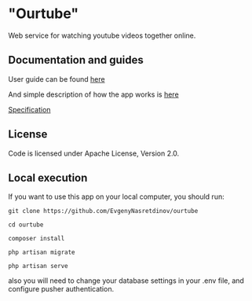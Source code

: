 "Ourtube"
============

Web service for watching youtube videos together online.


Documentation and guides
----------------

User guide can be found [here](https://github.com/EvgenyNasretdinov/ourtube/blob/master/txt/userguide.md)

And simple description of how the app works is [here](https://github.com/EvgenyNasretdinov/ourtube/blob/master/txt/programmerguide.md)

[Specification](https://github.com/EvgenyNasretdinov/ourtube/blob/master/txt/specification.md)

License
-------

Code is licensed under Apache License, Version 2.0.


Local execution
---------

If you want to use this app on your local computer,
you should run:

    git clone https://github.com/EvgenyNasretdinov/ourtube

    cd ourtube

    composer install

    php artisan migrate

    php artisan serve

also you will need to change your database settings in your .env file, and configure pusher authentication.